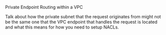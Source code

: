 Private Endpoint Routing within a VPC

Talk about how the private subnet that the request originates from might not be the same one that the VPC endpoint that handles the request is located and what this means for how you need to setup NACLs.
